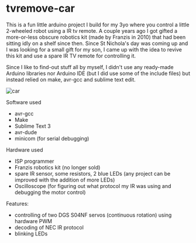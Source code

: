 # tvremove-car
This is a fun little arduino project I build for my 3yo where you control a little 2-wheeled robot using a IR tv remote. A couple years ago I got gifted a more-or-less obscure robotics kit (made by Franzis in 2010) that had been sitting idly on a shelf since then. Since St Nichola's day was coming up and I was looking for a small gift for my son, I came up with the idea to revive this kit and use a spare IR TV remote for controlling it.

Since I like to find-out stuff all by myself, I didn't use any ready-made Arduino libraries nor Arduino IDE (but I did use some of the include files) but instead relied on make, avr-gcc and sublime text edit.

![car](https://raw.githubusercontent.com/toby1984/tvremote-car/main/screenshot.png)

Software used

* avr-gcc 
* Make
* Sublime Text 3
* avr-dude
* minicom (for serial debugging)

Hardware used

* ISP programmer
* Franzis robotics kit (no longer sold)
* spare IR sensor, some resistors, 2 blue LEDs (any project can be improved with the addition of more LEDs)
* Oscilloscope (for figuring out what protocol my IR was using and debugging the motor control)

Features:

- controlling of two DGS S04NF servos (continuous rotation) using hardware PWM
- decoding of NEC IR protocol
- blinking LEDs
